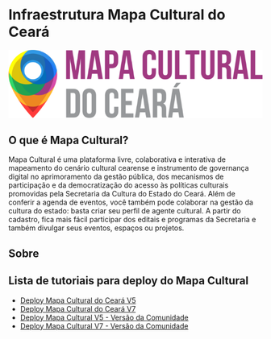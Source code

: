 # Infraestrutura Mapa Cultural do Ceará

![Logo Mapa Cultural do Ceará](imagens/logo-mapace.png)

## O que é Mapa Cultural?

Mapa Cultural é uma plataforma livre, colaborativa e interativa de mapeamento do cenário cultural cearense e instrumento de governança digital no aprimoramento da gestão pública, dos mecanismos de participação e da democratização do acesso às políticas culturais promovidas pela Secretaria da Cultura do Estado do Ceará. Além de conferir a agenda de eventos, você também pode colaborar na gestão da cultura do estado: basta criar seu perfil de agente cultural. A partir do cadastro, fica mais fácil participar dos editais e programas da Secretaria e também divulgar seus eventos, espaços ou projetos.


## Sobre


## Lista de tutoriais para deploy do Mapa Cultural

* [Deploy Mapa Cultural do Ceará V5](docs/DEPLOY_MAPACEV5.md)
* [Deploy Mapa Cultural do Ceará V7](docs/DEPLOY_MAPACEV7.md)
* [Deploy Mapa Cultural V5 - Versão da Comunidade]()
* [Deploy Mapa Cultural V7 - Versão da Comunidade]()